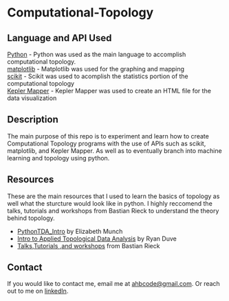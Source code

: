# Computational-Topology

## Language and API Used
[Python](https://www.python.org/) - Python was used as the main language to accomplish computational topology. <br />
[matplotlib](https://matplotlib.org/) - Matplotlib was used for the graphing and mapping <br />
[scikit](https://scikit-learn.org/stable/) - Scikit was used to acomplish the statistics portion of the computational topology <br />
[Kepler Mapper](https://kepler-mapper.scikit-tda.org/en/latest/) - Kepler Mapper was used to create an HTML file for the data visualization <br />

## Description
The main purpose of this repo is to experiment and learn how to create Computational Topology programs with the use of APIs such as scikit, matplotlib, and Kepler Mapper. As well as to eventually branch into machine learning and topology using python.

## Resources 
These are the main resources that I used to learn the basics of topology as well what the sturcture would look like in python.
I highly reccomend the talks, tutorials and workshops from Bastian Rieck to understand the theory behind topology. <br/>
* [PythonTDA_Intro](https://zerodivzero.com/short_course/aaac8c66007a4d23a7aa14857a3b778c/title/cffb85f269864df08b61382c00c77c2d/resource/55e39809aade47869e81e7bdeb9829d0) by Elizabeth Munch <br />
* [Intro to Applied Topological Data Analysis](https://towardsdatascience.com/intro-to-topological-data-analysis-and-application-to-nlp-training-data-for-financial-services-719495a111a4) by Ryan Duve <br />
* [Talks,Tutorials ,and workshops](https://bastian.rieck.me/talks/) from Bastian Rieck


## Contact

If you would like to contact me, email me at ahbcode@gmail.com. Or reach out to me on [linkedIn](https://www.linkedin.com/in/anthony-hackney-6349b4168/).
